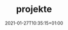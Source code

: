 ---
title: "projekte"
description: Hier ist eine Auswahl meiner Projekte. Ween du mehr sehen willst, schau mal auf meinem [github Profil](https://github.com/matzehecht") vorbei.
date: 2021-01-27T10:35:15+01:00
draft: false
toc: false

menu:
  main:
    name: "projekte"
    title: "projekte"
    identifier: projects
---